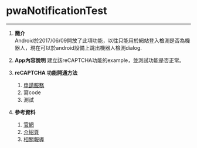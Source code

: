 # pwaNotificationTest
---

1. **簡介**   
Android於2017/06/09開放了此項功能，以往只能用於網站登入檢測是否為機器人，現在可以於android設備上跳出機器人檢測dialog.

2. **App內容說明**
建立該reCAPTCHA功能的example，並測試功能是否正常。

3. **reCAPTCHA 功能開通方法**   
	1. [申請服務](https://www.google.com/recaptcha/admin)
	2. 寫code
	3. 測試

4. **參考資料**
	1. [官網](https://www.google.com/recaptcha/intro/invisible.html)
	2. [介紹頁](https://developers.google.com/recaptcha/?hl=zh-TW)
	3. [相關報導](https://android-developers.googleblog.com/2017/06/making-internet-safer-and-faster.html)
